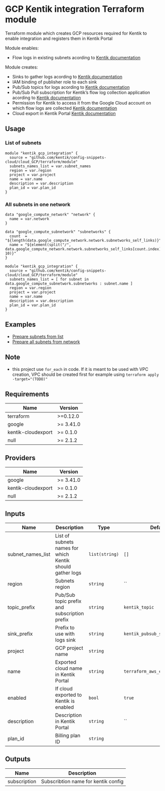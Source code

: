 # GCP Kentik integration Terraform module

Terraform module which creates GCP resources required for Kentik to enable integration and registers them in Kentik Portal

Module enables:
* Flow logs in existing subnets acording to [Kentik documentation](https://kb.kentik.com/Fc12.htm#Fc12-Enable_VPC_Flow_Logs)

Module creates:
* Sinks to gather logs acording to [Kentik documentation](https://kb.kentik.com/Fc12.htm#Fc12-Create_a_New_Topic)
* IAM binding of publisher role to each sink 
* Pub/Sub topics for logs acording to [Kentik documentation](https://kb.kentik.com/Fc12.htm#Fc12-Create_a_New_Topic)
* Pub/Sub Pull subscription for Kentik’s flow log collection application acording to [Kentik documentation](https://kb.kentik.com/Fc12.htm#Fc12-Create_a_Pull_Subscription)
* Permission for Kentik to access it from the Google Cloud account on which flow logs are collected [Kentik documentation](https://kb.kentik.com/Fc12.htm#Fc12-Set_Permissions)
* Cloud export in Kentik Portal [Kentik documentation](https://kb.kentik.com/v0/Bd07.htm#Bd07-Create_a_Cloud_in_Kentik)

## Usage

### List of subnets

```hcl
module "kentik_gcp_integration" {
  source = "github.com/kentik/config-snippets-cloud/cloud_GCP/terraform/module"
  subnets_names_list = var.subnet_names
  region = var.region
  project = var.project
  name = var.name
  description = var.description
  plan_id = var.plan_id
}
```

### All subnets in one network

```hcl
data "google_compute_network" "network" {
  name = var.network
}

data "google_compute_subnetwork" "subnetworks" {
  count  = "${length(data.google_compute_network.network.subnetworks_self_links)}"
  name = "${element(split("/", data.google_compute_network.network.subnetworks_self_links[count.index]), 10)}"
}

module "kentik_gcp_integration" {
  source = "github.com/kentik/config-snippets-cloud/cloud_GCP/terraform/module"
  subnets_names_list = [ for subnet in data.google_compute_subnetwork.subnetworks : subnet.name ]
  region = var.region
  project = var.project
  name = var.name
  description = var.description
  plan_id = var.plan_id
}
```

## Examples

* [Prepare subnets from list](examples/subnet-list)
* [Prepare all subnets from network](examples/all-network-subnets)

## Note
* this project use `for_each` in code. If it is meant to be used with VPC creation, VPC should be created first for example using `terraform apply -target="(TODO)"`

## Requirements

| Name | Version |
|------|---------|
| terraform | >=0.12.0 |
| google | >= 3.41.0 |
| kentik-cloudexport | >= 0.1.0 |
| null | >= 2.1.2 |

## Providers

| Name | Version |
|------|---------|
| google | >= 3.41.0 |
| kentik-cloudexport | >= 0.1.0 |
| null | >= 2.1.2 |

## Inputs

| Name | Description | Type | Default | Required |
|------|-------------|------|---------|:--------:|
| subnet_names_list | List of subnets names for which Kentik should gather logs | `list(string)` | `[]` | yes |
| region | Subnets region | `string` | `` | yes |
| topic_prefix | Pub/Sub topic prefix and subscription prefix | `string` | `kentik_topic` | no |
| sink_prefix | Prefix to use with logs sink | `string` | `kentik_pubsub_sink` | no |
| project | GCP project name | `string` | | yes |
| name | Exported cloud name in Kentik Portal | `string` | `terraform_aws_exported_cloud` | no |
| enabled | If cloud exported to Kentik is enabled | `bool` | `true` | no |
| description | Description in Kentik Portal | `string` | `` | no |
| plan\_id | Billing plan ID | `string` | | yes |



## Outputs

| Name | Description |
|------|-------------|
| subscription | Subscribtion name for kentik config |
